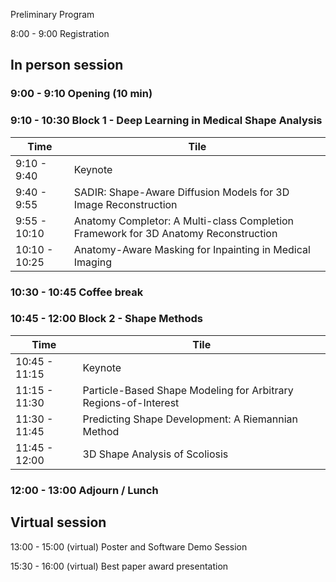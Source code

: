 Preliminary Program				

8:00 - 9:00 Registration

## In person session

### 9:00 - 9:10 Opening (10 min)

### 9:10 - 10:30 Block 1 - Deep Learning in Medical Shape Analysis

| Time    | Tile |
|  -------- | -------  |
| 9:10 - 9:40  | Keynote    |
| 9:40 - 9:55 | SADIR: Shape-Aware Diffusion Models for 3D Image Reconstruction    |
| 9:55 - 10:10    | Anatomy Completor: A Multi-class Completion Framework for 3D Anatomy Reconstruction    |
| 10:10 - 10:25    | Anatomy-Aware Masking for Inpainting in Medical Imaging    |

### 10:30 - 10:45 Coffee break

### 10:45 - 12:00 Block 2 - Shape Methods 

| Time    | Tile |
|  -------- | -------  |
| 10:45 - 11:15  | Keynote    |
| 11:15 - 11:30 | Particle-Based Shape Modeling for Arbitrary Regions-of-Interest    |
| 11:30 - 11:45    |Predicting Shape Development: A Riemannian Method   |
| 11:45 - 12:00    | 3D Shape Analysis of Scoliosis   |


### 12:00 - 13:00 Adjourn / Lunch

## Virtual session

13:00 - 15:00 (virtual) Poster and Software Demo Session

15:30 - 16:00 (virtual) Best paper award presentation


